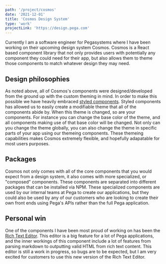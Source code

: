 ```yaml
---
path: '/project/cosmos'
date: '2021-12-01'
title: 'Cosmos Design System'
type: 'work'
projectLink: 'https://design.pega.com'
---
```


Currently I am a software engineer for Pegasystems where I have been working on their upcoming design system Cosmos. Cosmos is a React based component library that not only provides users with potentially any component they could need for their app, but also allows them to theme those components to match whatever design they may need.

## Design philosophies

As noted above, all of Cosmos's components were designed/developed from the ground up with the custom theming in mind. In order to make this possible we have heavily embraced [styled components](https://styled-components.com/). Styled components has allowed us to easily create a modifiable theme that all of the components abide by. When this theme is changed, so are your components. For instance you can change the base color of the theme, and all components making use of that base color will be changed. Not only can you change the theme globally, you can also change the theme in specific parts of your app using our themeing components. These themeing capabilities makes Cosmos extremely flexible, and hopefully adapatable for most users purposes.

## Packages

Cosmos not only comes with all of the core components that you would expect from a design system, it also comes with more specialized, or "composed" components. These components are separated into different packages that can be installed via NPM. These specialized components are used by our internal teams at Pega to create our applications, but they could also be used by any of our customers who are looking to create their own front ends using Pega's APIs rather than the full Pega application.

## Personal win

One of the components I have been most proud of working on has been the [Rich Text Editor](https://design.pega.com/components/rich-text-editor/). This editor is a big feature for a lot of Pega applications, and the inner workings of this component include a lot of features from parsing markdown to outputting valid HTML from rich text content. This editor is still a work in progress, so bugs are to be expected, but I am very excited for customers to use this new version of the Rich Text Editor.
